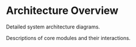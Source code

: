 # Architecture Overview

Detailed system architecture diagrams.

Descriptions of core modules and their interactions.